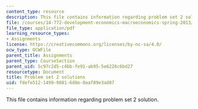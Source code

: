 ```yaml
---
content_type: resource
description: This file contains information regarding problem set 2 solution.
file: /courses/14-772-development-economics-macroeconomics-spring-2013/fdefe512149998816d8e0aaf89e3ad87_MIT14_772S13_pset2_sol.pdf
file_type: application/pdf
learning_resource_types:
- Assignments
license: https://creativecommons.org/licenses/by-nc-sa/4.0/
ocw_type: OCWFile
parent_title: Assignments
parent_type: CourseSection
parent_uid: 5c97c2d5-c4bb-fe91-ab95-5e6228c6bd27
resourcetype: Document
title: Problem set 2 solutions
uid: fdefe512-1499-9881-6d8e-0aaf89e3ad87
---
```

This file contains information regarding problem set 2 solution.